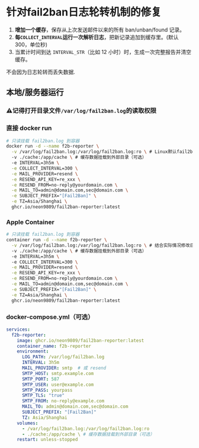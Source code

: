 # 针对fail2ban日志轮转机制的修复

1. **增加一个缓存**，保存从上次发送邮件以来的所有 ban/unban/found 记录。
2. **每`COLLECT_INTERVAL`运行一次解析日志**，把新记录追加到缓存里。(默认300，单位秒)
3. 当累计时间到达 `INTERVAL_STR`（比如 12 小时）时，生成一次完整报告并清空缓存。

不会因为日志轮转而丢失数据.

## 本地/服务器运行
### ⚠️记得打开目录文件`/var/log/fail2ban.log`的读取权限

### 直接 docker run
```bash
# 只读挂载 fail2ban.log 到容器
docker run -d --name f2b-reporter \
  -v /var/log/fail2ban.log:/var/log/fail2ban.log:ro \ # Linux默认fail2ban日志位置
  -v ./cache:/app/cache \ # 缓存数据挂载到外部目录（可选）
  -e INTERVAL=3h5m \
  -e COLLECT_INTERVAL=300 \
  -e MAIL_PROVIDER=resend \
  -e RESEND_API_KEY=re_xxx \
  -e RESEND_FROM=no-reply@yourdomain.com \
  -e MAIL_TO=admin@domain.com,sec@domain.com \
  -e SUBJECT_PREFIX="[Fail2Ban]" \
  -e TZ=Asia/Shanghai \
  ghcr.io/neon9809/fail2ban-reporter:latest
```

### Apple Container
```bash
# 只读挂载 fail2ban.log 到容器
container run -d --name f2b-reporter \
  -v /var/log/fail2ban.log:/var/log/fail2ban.log:ro \ # 结合实际情况修改日志位置
  -v ./cache:/app/cache \ # 缓存数据挂载到外部目录（可选）
  -e INTERVAL=3h5m \ 
  -e COLLECT_INTERVAL=300 \
  -e MAIL_PROVIDER=resend \
  -e RESEND_API_KEY=re_xxx \
  -e RESEND_FROM=no-reply@yourdomain.com \
  -e MAIL_TO=admin@domain.com,sec@domain.com \
  -e SUBJECT_PREFIX="[Fail2Ban]" \
  -e TZ=Asia/Shanghai \
  ghcr.io/neon9809/fail2ban-reporter:latest
```

### docker-compose.yml（可选）
```yaml
services:
  f2b-reporter:
    image: ghcr.io/neon9809/fail2ban-reporter:latest
    container_name: f2b-reporter
    environment:
      LOG_PATH: /var/log/fail2ban.log
      INTERVAL: 3h5m
      MAIL_PROVIDER: smtp  # 或 resend
      SMTP_HOST: smtp.example.com
      SMTP_PORT: 587
      SMTP_USER: user@example.com
      SMTP_PASS: yourpass
      SMTP_TLS: "true"
      SMTP_FROM: no-reply@example.com
      MAIL_TO: admin@domain.com,sec@domain.com
      SUBJECT_PREFIX: "[Fail2Ban]"
      TZ: Asia/Shanghai
    volumes:
      - /var/log/fail2ban.log:/var/log/fail2ban.log:ro
      - ./cache:/app/cache \ # 缓存数据挂载到外部目录（可选）
    restart: unless-stopped
```
